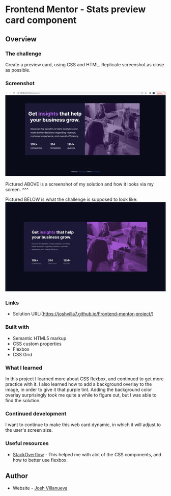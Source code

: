 # Frontend Mentor - Stats preview card component 



## Overview

### The challenge

Create a preview card, using CSS and HTML. Replicate screenshot as close as possible.

### Screenshot

![](./images/Screen%20Shot%202022-09-11%20at%205.17.38%20PM.png)

Pictured ABOVE is a screenshot of my solution and how it looks via my screen. ^^^

Pictured BELOW is what the challenge is supposed to look like:
![](./design/desktop-design.jpg)

### Links

- Solution URL:(https://joshvilla7.github.io/Frontend-mentor-project/)



### Built with

- Semantic HTML5 markup
- CSS custom properties
- Flexbox
- CSS Grid

### What I learned

In this project I learned more about CSS flexbox, and continued to get more practice with it. I also learned how to add a background overlay to the image, in order to give it that purple tint. Adding the background color overlay surprisingly took me quite a while to figure out, but I was able to find the solution.

### Continued development

I want to continue to make this web card dynamic, in which it will adjust to the user's screen size. 

### Useful resources

- [StackOverflow](https://www.stackoverflow.com) - This helped me with alot of the CSS components, and how to better use flexbox.


## Author

- Website - [Josh Villanueva](https://www.linkedin.com/in/patrick-villanueva-850037a9/)


